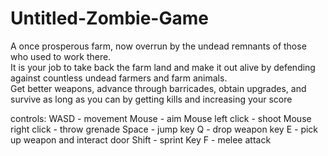 # Untitled-Zombie-Game
A once prosperous farm, now overrun by the undead remnants of those who used to work there.  
It is your job to take back the farm land and make it out alive by defending against countless undead farmers and farm animals.  
Get better weapons, advance through barricades, obtain upgrades, and survive as long as you can by getting kills and increasing your score

controls:
WASD - movement
Mouse - aim
Mouse left click - shoot
Mouse right click - throw grenade
Space - jump
key Q - drop weapon
key E - pick up weapon and interact door
Shift - sprint
Key F - melee attack
